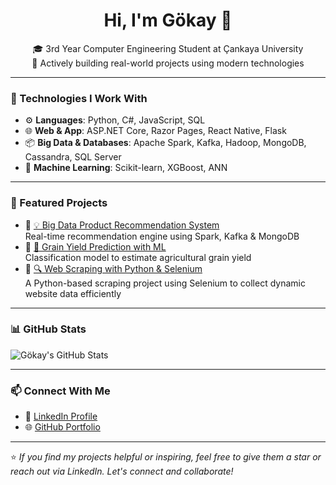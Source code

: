 <h1 align="center">Hi, I'm Gökay 👋</h1>

<p align="center">
🎓 3rd Year Computer Engineering Student at Çankaya University<br/>
🌱 Actively building real-world projects using modern technologies
</p>

---

### 🔧 Technologies I Work With

- ⚙️ **Languages**: Python, C#, JavaScript, SQL  
- 🌐 **Web & App**: ASP.NET Core, Razor Pages, React Native, Flask  
- 📦 **Big Data & Databases**: Apache Spark, Kafka, Hadoop, MongoDB, Cassandra, SQL Server  
- 🧠 **Machine Learning**: Scikit-learn, XGBoost, ANN  


---

### 📌 Featured Projects

- 🔹 [💡 Big Data Product Recommendation System](https://github.com/gokaycetinn/Big-Data-Term-Project)  
  Real-time recommendation engine using Spark, Kafka & MongoDB  
- 🔹 [🌾 Grain Yield Prediction with ML](https://github.com/gokaycetinn/CENG464-GrainYield-ML)  
  Classification model to estimate agricultural grain yield  
- 🔹 [🔍 Web Scraping with Python & Selenium](https://github.com/gokaycetinn/Web-Scraping-Python-Selenium)  
  A Python-based scraping project using Selenium to collect dynamic website data efficiently

---

### 📊 GitHub Stats

![Gökay's GitHub Stats](https://github-readme-stats.vercel.app/api?username=gokaycetinn&show_icons=true&theme=github_dark&hide=issues)

---

### 📫 Connect With Me

- 💼 [LinkedIn Profile](https://www.linkedin.com/in/gokay-cetinakdogan/)  
- 🌐 [GitHub Portfolio](https://github.com/gokaycetinn)

---

⭐ *If you find my projects helpful or inspiring, feel free to give them a star or reach out via LinkedIn. Let's connect and collaborate!*
